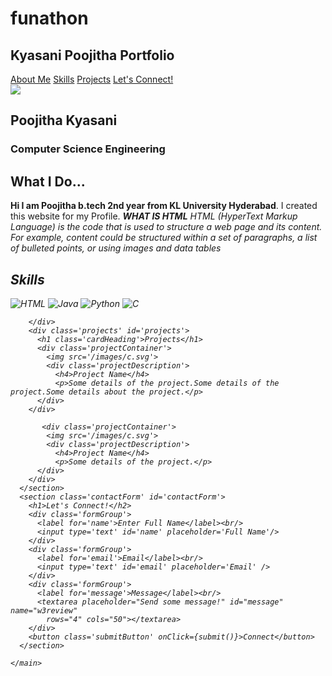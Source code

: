 # funathon
<!DOCTYPE html>
<html lang='en'>
  <head>
    <meta charset="utf-8">
    <meta name="viewpoint" content="width=device-width">
    <title>Basic HTML</title>
    <link href="style.css" rel="stylesheet" type="text/css" />
  </head>
  <body>
    <main>
      <nav class='navBar'>
        <h1>Kyasani Poojitha Portfolio</h1>
          <div class= 'navigationMenu'>
            <a href='#aboutMe'>About Me</a>
            <a href='#Skills'>Skills</a>
            <a href='#projects'>Projects</a>
            <a href='#contactForm'>Let's Connect!</a>
          </div>
         </nav>
      <section class='heroSection'>
        <img clss='profileImage'
        src='https://cdn-icons-png.flaticon.com/512/194/194938.png'>
        <div class='herosectionDetails'>
        <h1>Poojitha Kyasani</h1>
        <h3>Computer Science Engineering</h3>
        </div>
      </section>
      <section class='aboutMe' id='aboutMe'>
        <h1>What I Do...</h1>
        <p> <b>Hi I am Poojitha  b.tech 2nd year from KL University Hyderabad</b>. I created this website for my Profile.
       <i>  <b> WHAT IS HTML</b><i>
         <i> HTML (HyperText Markup Language) is the code that is used to structure a web page and its content.
           For example, content could be structured within a set of paragraphs, a list of bulleted points, or using images and data tables</i>
        </p>
      </section>
      <section class='skillsAndProjects'>
        <div class='skills' id=skills>
          <h1 class='cardHeading'>Skills</h1>
          <img src='/images/html.svg' title='HTML'>
          <img src='/images/java.svg' title='Java'>
          <img src='/images/python.svg' title='Python'>
          <img src='/images/c.svg' title='C'>
          
        </div>
        <div class='projects' id='projects'>
          <h1 class='cardHeading'>Projects</h1>
          <div class='projectContainer'>
            <img src='/images/c.svg'>
            <div class='projectDescription'>
              <h4>Project Name</h4>
              <p>Some details of the project.Some details of the project.Some details about the project.</p>
          </div>
        </div>
           
           <div class='projectContainer'>
            <img src='/images/c.svg'>
            <div class='projectDescription'>
              <h4>Project Name</h4>
              <p>Some details of the project.</p>
          </div>
        </div>
      </section>
      <section class='contactForm' id='contactForm'>
        <h1>Let's Connect!</h2>
        <div class='formGroup'>
          <label for='name'>Enter Full Name</label><br/>
          <input type='text' id='name' placeholder='Full Name'/>
        </div>
        <div class='formGroup'>
          <label for='email'>Email</label><br/>
          <input type='text' id='email' placeholder='Email' />
        </div>
        <div class='formGroup'>
          <label for='message'>Message</label><br/>
          <textarea placeholder="Send some message!" id="message" name="w3review"
            rows="4" cols="50"></textarea>
        </div>
        <button class='submitButton' onClick={submit()}>Connect</button>
      </section>
      
    </main>
